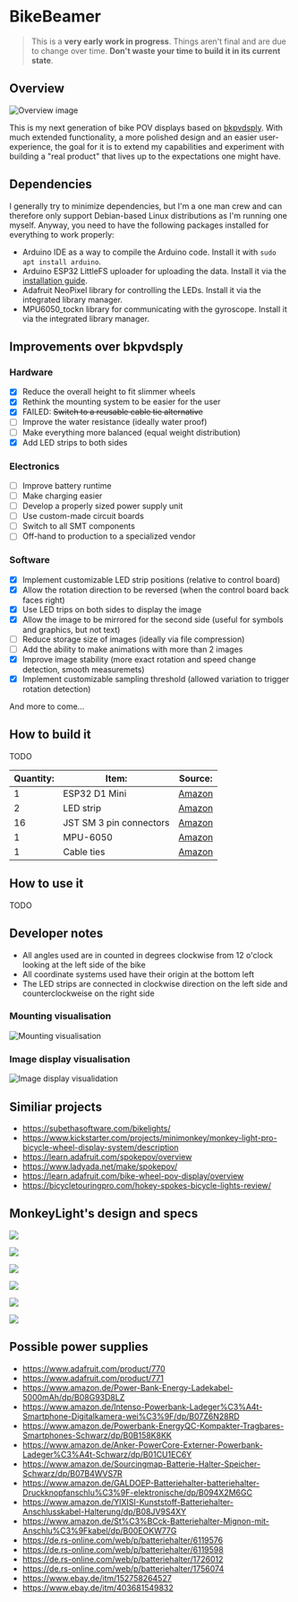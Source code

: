 # BikeBeamer

> This is a **very early work in progress**. Things aren't final and are due to change over time. **Don't waste your time to build it in its current state**.

## Overview

![Overview image](overview.png)

This is my next generation of bike POV displays based on [bkpvdsply](https://github.com/locxter/bkpvdsply). With much extended functionality, a more polished design and an easier user-experience, the goal for it is to extend my capabilities and experiment with building a "real product" that lives up to the expectations one might have.

## Dependencies

I generally try to minimize dependencies, but I'm a one man crew and can therefore only support Debian-based Linux distributions as I'm running one myself. Anyway, you need to have the following packages installed for everything to work properly:

- Arduino IDE as a way to compile the Arduino code. Install it with `sudo apt install arduino`.
- Arduino ESP32 LittleFS uploader for uploading the data. Install it via the [installation guide](https://github.com/lorol/arduino-esp32fs-plugin).
- Adafruit NeoPixel library for controlling the LEDs. Install it via the integrated library manager.
- MPU6050_tockn library for communicating with the gyroscope. Install it via the integrated library manager.

## Improvements over bkpvdsply

### Hardware

- [x] Reduce the overall height to fit slimmer wheels
- [x] Rethink the mounting system to be easier for the user
- [x] FAILED: ~~Switch to a reusable cable tie alternative~~
- [ ] Improve the water resistance (ideally water proof)
- [ ] Make everything more balanced (equal weight distribution)
- [x] Add LED strips to both sides

### Electronics

- [ ] Improve battery runtime
- [ ] Make charging easier
- [ ] Develop a properly sized power supply unit
- [ ] Use custom-made circuit boards
- [ ] Switch to all SMT components
- [ ] Off-hand to production to a specialized vendor

### Software

- [x] Implement customizable LED strip positions (relative to control board)
- [x] Allow the rotation direction to be reversed (when the control board back faces right)
- [x] Use LED trips on both sides to display the image
- [x] Allow the image to be mirrored for the second side (useful for symbols and graphics, but not text)
- [ ] Reduce storage size of images (ideally via file compression)
- [ ] Add the ability to make animations with more than 2 images
- [x] Improve image stability (more exact rotation and speed change detection, smooth measuremets)
- [x] Implement customizable sampling threshold (allowed variation to trigger rotation detection)

And more to come...

## How to build it

TODO

| Quantity: | Item: | Source: |
| --- | --- | --- |
| 1 | ESP32 D1 Mini | [Amazon](https://www.amazon.de/dp/B08BTLYSTM) |
| 2 | LED strip | [Amazon](https://www.amazon.de/dp/B08JJ6S1HC) |
| 16 | JST SM 3 pin connectors | [Amazon](https://www.amazon.de/YIXISI-M%C3%A4nnlichen-Weiblichen-Steckverbinder-Elektrisch/dp/B08JV8TJ9N) |
| 1 | MPU-6050 | [Amazon](https://www.amazon.de/AZDelivery-MPU-6050-3-Achsen-Gyroskop-Beschleunigungssensor-Arduino/dp/B07TKLYBD6) |
| 1 | Cable ties | [Amazon](https://www.amazon.de/Kabelbinder-Rscolila-Hochleistungs-Kabelmanagement-300mmx5mm/dp/B08ZC7PBSD) |

## How to use it

TODO

## Developer notes

- All angles used are in counted in degrees clockwise from 12 o'clock looking at the left side of the bike
- All coordinate systems used have their origin at the bottom left
- The LED strips are connected in clockwise direction on the left side and counterclockweise on the right side

### Mounting visualisation

![Mounting visualisation](mounting-visualisation.png)

### Image display visualisation

![Image display visualidation](image-display-visualisation.png)

## Similiar projects

- https://subethasoftware.com/bikelights/
- https://www.kickstarter.com/projects/minimonkey/monkey-light-pro-bicycle-wheel-display-system/description
- https://learn.adafruit.com/spokepov/overview
- https://www.ladyada.net/make/spokepov/
- https://learn.adafruit.com/bike-wheel-pov-display/overview
- https://bicycletouringpro.com/hokey-spokes-bicycle-lights-review/

## MonkeyLight's design and specs

![](monkeylight-images/monkeylight-a30-design-process.avif)

![](monkeylight-images/monkeylight-a30-mounted.jpg)

![](monkeylight-images/monkeylight-mini-datasheet.jpg)

![](monkeylight-images/monkeylight-pro-assembled.jpg)

![](monkeylight-images/monkeylight-pro-pieces.jpg)

![](monkeylight-images/monkeylight-pro-software.png)

## Possible power supplies

- https://www.adafruit.com/product/770
- https://www.adafruit.com/product/771
- https://www.amazon.de/Power-Bank-Energy-Ladekabel-5000mAh/dp/B08G93D8LZ
- https://www.amazon.de/Intenso-Powerbank-Ladeger%C3%A4t-Smartphone-Digitalkamera-wei%C3%9F/dp/B07Z6N28RD
- https://www.amazon.de/Powerbank-EnergyQC-Kompakter-Tragbares-Smartphones-Schwarz/dp/B0B158K8KK
- https://www.amazon.de/Anker-PowerCore-Externer-Powerbank-Ladeger%C3%A4t-Schwarz/dp/B01CU1EC6Y
- https://www.amazon.de/Sourcingmap-Batterie-Halter-Speicher-Schwarz/dp/B07B4WVS7R
- https://www.amazon.de/GALDOEP-Batteriehalter-batteriehalter-Druckknopfanschlu%C3%9F-elektronische/dp/B094X2M6GC
- https://www.amazon.de/YIXISI-Kunststoff-Batteriehalter-Anschlusskabel-Halterung/dp/B08JV9S4XY
- https://www.amazon.de/St%C3%BCck-Batteriehalter-Mignon-mit-Anschlu%C3%9Fkabel/dp/B00EOKW77G
- https://de.rs-online.com/web/p/batteriehalter/6119576
- https://de.rs-online.com/web/p/batteriehalter/6119598
- https://de.rs-online.com/web/p/batteriehalter/1726012
- https://de.rs-online.com/web/p/batteriehalter/1756074
- https://www.ebay.de/itm/152758264527
- https://www.ebay.de/itm/403681549832

